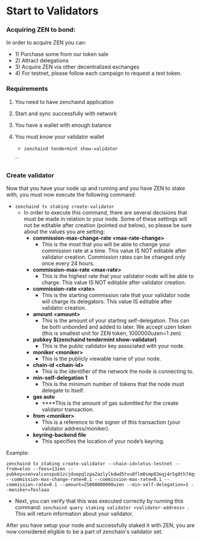 # Start to Validators

### Acquiring ZEN to bond:

In order to acquire ZEN you can: 

* 1\) Purchase some from our token sale 
* 2\) Attract delegations 
* 3\) Acquire ZEN via other decentralized exchanges
* 4\) For testnet, please follow each campaign to request a test token. 

### Requirements

1. You need to have zenchaind application
2. Start and sync successfully with network
3. You have a wallet with enough balance
4. You must know your validator wallet 

   * `zenchaind tendermint show-validator`

   \`\`

### Create validator

Now that you have your node up and running and you have ZEN to stake with, you must now execute the following command:

* `zenchaind tx staking create-validator` 
  * In order to execute this command, there are several decisions that must be made in relation to your node. Some of these settings will not be editable after creation \(pointed out below\), so please be sure about the values you are setting:
    * **commission-max-change-rate &lt;max-rate-change&gt;**
      * This is the most that you will be able to change your commission rate at a time. This value IS NOT editable after validator creation. Commission rates can be changed only once every 24 hours.
    * **commission-max-rate &lt;max-rate&gt;**
      * This is the highest rate that your validator node will be able to charge. This value IS NOT editable after validator creation.
    * **commission-rate &lt;rate&gt;**
      * This is the starting commission rate that your validator node will charge its delegators. This value IS editable after validator creation.
    * **amount &lt;amount&gt;** 
      * This is the amount of your starting self-delegation. This can be both unbonded and added to later. We accept uzen token \(this is smallest unit for ZEN token, 1000000uzen=1 zen\) 
    * **pubkey $\(zenchaind tendermint show-validator\)** 
      * This is the public validator key associated with your node.
    * **moniker &lt;moniker&gt;**
      * This is the publicly viewable name of your node.
    * **chain-id &lt;chain-id&gt;**
      *  This is the identifier of the network the node is connecting to.
    * **min-self-delegation 1** 
      * This is the minimum number of tokens that the node must delegate to itself.
    * **gas auto** 
      *  ****This is the amount of gas submitted for the create validator transaction.
    * **from &lt;moniker&gt;** 
      * This is a reference to the signer of this transaction \(your validator address/moniker\).
    * **keyring-backend file**
      * This specifies the location of your node’s keyring.

Example: 

```text
zenchaind tx staking create-validator --chain-id=lotus-testnet --from=elon --fees=13zen --pubkey=zenvalconspub1zcjduepqlzpa2azlylkdwd5tvu8flm0smp83eqj4r5g8th74qype303x5uvqhagu2w --commission-max-change-rate=0.1 --commission-max-rate=0.1 --commission-rate=0.1 --amount=25000000000uzen --min-self-delegation=1 --moniker=Teslaaa
```

* Next, you can verify that this was executed correctly by running this command:  `zenchaind query staking validator <validator-address> .` This will return information about your validator.

After you have setup your node and successfully staked it with ZEN, you are now considered eligible to be a part of zenchain's validator set. 

